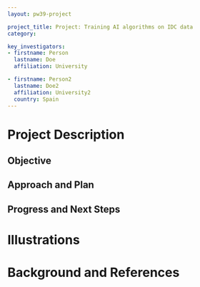 ```yaml
---
layout: pw39-project

project_title: Project: Training AI algorithms on IDC data
category: 

key_investigators:
- firstname: Person
  lastname: Doe
  affiliation: University

- firstname: Person2
  lastname: Doe2
  affiliation: University2
  country: Spain
---
```


# Project Description

<!-- Add a short paragraph describing the project. -->



## Objective

<!-- Describe here WHAT you would like to achieve (what you will have as end result). -->



## Approach and Plan

<!-- Describe here HOW you would like to achieve the objectives stated above. -->



## Progress and Next Steps

<!-- Update this section as you make progress, describing of what you have ACTUALLY DONE.
     If there are specific steps that you could not complete then you can describe them here, too. -->



# Illustrations

<!-- Add pictures and links to videos that demonstrate what has been accomplished. -->



# Background and References

<!-- If you developed any software, include link to the source code repository.
     If possible, also add links to sample data, and to any relevant publications. -->


